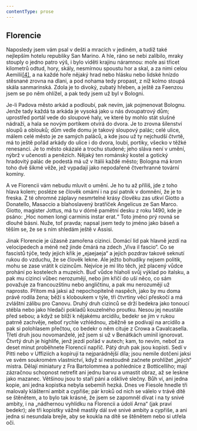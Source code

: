 ```yaml
---
contentType: prose
---
```


## Florencie

Naposledy jsem vám psal v dešti a mracích v jediném, a tudíž také nejlepším hotelu republiky San Marino. A hle, ráno se nebi zalíbilo, mraky stouply o jedno patro výš, i bylo viděti krajinu náramnou: moře asi třicet kilometrů odtud, hory, skály, nesmírnou spoustu hor a skal, a za nimi celou Aemilii[\[4\]](./resources/undefined), a na každé hoře nějaký hrad nebo hlásku nebo lidské hnízdo stěsnané zrovna na dlani, a pod nohama tedy propast, z níž kolmo stoupá skála sanmarinská. Zdola je to divoký, zubatý hřeben, a ještě za Faenzou jsem se po něm ohlížel, a pak tedy jsem už byl v Bologni.

Je-li Padova město arkád a podloubí, pak nevím, jak pojmenovat Bolognu. Jenže tady každá ta arkáda je vysoká jako u nás dvoupatrový dům; uprostřed portál vede do sloupové haly, ve které by mohlo stát slušné nádraží, a hala se novým portikem otvírá do dvora. Je to zrovna šílenství sloupů a oblouků; dům vedle domu je takový sloupový palác; celé ulice, málem celé město je ze samých paláců, a kde jsou už ty nejchudší čtvrtě, má to ještě pořád arkády do ulice i do dvora, loubí, portiky, všecko v těžké renesanci. Je to město okázalé a trochu studené; jeho sláva není v umění, nýbrž v učenosti a penězích. Nějaký ten románský kostel a gotický hradovitý palác de podestà má už v Itálii každé město; Bologna má krom toho dvě šikmé věže, jež vypadají jako nepodařené čtverhranné tovární komíny.

A ve Florencii vám nebudu mluvit o umění. Je ho tu až příliš, jde z toho hlava kolem; posléze se člověk omámí i na psí patník v domnění, že je to freska. Z té ohromné záplavy nesmrtelné krásy člověku zas utkví Giotto a Donatello, Masaccio a blahoslavený bratříček Angelicus ze San Marco. Giotto, magister Jottus, má tu v dómě pamětní desku z roku 1490, kde je psáno: „Hoc nomen longi carminis instar erat.“ Toto jméno prý rovná se dlouhé básni. Nuže, toť pravda; napsal jsem tedy to jméno jako báseň a těším se, že se s ním shledám ještě v Assisi.

Jinak Florencie je úžasně zamořena cizinci. Domácí lid pak hlavně jezdí na velocipedech a méně než jinde čmárá na zdech „Viva il fascio“. Co se fascistů týče, tedy jejich křik je „ejaejaeja“ a jejich pozdrav takové seknutí rukou do vzduchu, že se člověk lekne. Ale ježto bohudíky nejsem politik, mohu se zase vrátit k cizincům. Nejvíce je mi líto těch, jež placený vůdce prohání po kostelech a muzeích. Buď vůdce hlaholí svůj výklad po italsku, a pak mu cizinci vůbec nerozumějí, nebo jim křičí do uší něco, co sám považuje za francouzštinu nebo angličtinu, a pak mu nerozumějí už naprosto. Přitom má jaksi až nepochopitelně naspěch, jako by mu doma právě rodila žena; běží s kloboukem v týle, tři čtvrtiny věcí přeskočí a má zvláštní zálibu pro Canovu. Druhý druh cizinců se drží bedekra jako tonoucí stébla nebo jako hledači pokladů kouzelného proutku. Nesou jej neustále před sebou; a když se blíží k nějakému arcidílu, bedekr se jim v rukou patrně zachvěje, neboť rychle vzhlédnou, zběžně se podívají na arcidílo a pak si polohlasem přečtou, co bedekr o něm cituje z Crowa a Cavalcasella. Třetí druh jsou novomanželé, jež jsem si už v Benátkách umínil ignorovat. Čtvrtý druh je highlife, jenž jezdí pořád v autech; kam, to nevím, neboť za deset minut proběhnete Florencií napříč. Pátý druh pak jsou kopisti. Sedí v Pitti nebo v Uffiziích a kopírují ta nejparádnější díla; jsou nemile dotčeni jaksi ve svém soukromém vlastnictví, když si nestoudně začnete prohlížet „jejich“ mistra. Dělají miniatury z Fra Bartolommea a pohlednice z Botticelliho; mají zázračnou schopnost netrefit ani jednu barvu a umastit obraz, až se leskne jako mazanec. Většinou jsou to staří páni a ošklivé slečny. Bůh ví, ani jedna kopie, ani jedna kopistka nebyla sebemíň hezká. Dnes ve Fiesole hnedle tři malovaly klášterní ambit a cypřiše; pár kroků od nich se válelo v trávě dítě se štěnětem, a to bylo tak krásné, že jsem se zapomněl dívat i na ty snivé ambity, i na „nádhernou vyhlídku na Florencii a údolí Arna“ (jak praví bedekr); ale tři kopistky vážně mastily dál své snivé ambity a cypřiše, a ani jedna si nesundala brejle, aby se koukla na dítě se štěnětem nebo si utřela oči.
